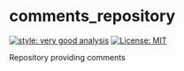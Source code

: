 # comments_repository

[![style: very good analysis][very_good_analysis_badge]][very_good_analysis_link]
[![License: MIT][license_badge]][license_link]

Repository providing comments

[license_badge]: https://img.shields.io/badge/license-MIT-blue.svg
[license_link]: https://opensource.org/licenses/MIT
[very_good_analysis_badge]: https://img.shields.io/badge/style-very_good_analysis-B22C89.svg
[very_good_analysis_link]: https://pub.dev/packages/very_good_analysis
